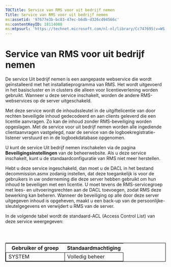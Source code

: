 ```yaml
---
TOCTitle: Service van RMS voor uit bedrijf nemen
Title: Service van RMS voor uit bedrijf nemen
ms:assetid: '97677e3b-bc83-47ec-b6db-d326cd94566c'
ms:contentKeyID: 18114088
ms:mtpsurl: 'https://technet.microsoft.com/nl-nl/library/Cc747695(v=WS.10)'
---
```


Service van RMS voor uit bedrijf nemen
======================================

De service Uit bedrijf nemen is een aangepaste webservice die wordt geïnstalleerd met het installatieprogramma van RMS. Het wordt uitgevoerd in het basiscluster en in clusters die alleen voor licentieverlening worden gebruikt. Wanneer u deze service inschakelt, worden de andere RMS-webservices op de server uitgeschakeld.

Met deze service wordt de inhoudssleutel in de uitgiftelicentie van door rechten beveiligde inhoud gedecodeerd en aan clients geleverd die een licentie aanvragen. Zo kan de inhoud zonder RMS-beveiliging worden opgeslagen. Met de service voor uit bedrijf nemen worden alle ingediende clientaanvragen vastgelegd, naar de service van de logboekregistratie-listener verstuurd en in de logboekdatabase opgenomen.

U kunt de service Uit bedrijf nemen inschakelen via de pagina **Beveiligingsinstellingen** van de beheerwebsite. Als u deze service inschakelt, kunt u de standaardconfiguratie van RMS niet meer herstellen.

Hebt u deze service ingeschakeld, dan moet u de DACL in het bestand decommission.asmx zodanig instellen, dat deze toegankelijk is voor de gebruikers in uw onderneming die deze server hebben gebruikt om hun inhoud te beveiligen met een licentie. U moet tevens de RMS-servicegroep met lees- en uitvoeringsrechten aan de DACL toevoegen, zodat RMS deze bewerking kan beheren. Wanneer de beveiliging op alle door deze server uitgegeven inhoud is opgeheven, maakt u een back-up van de persoonlijke-sleutelgegevens en verwijdert u RMS van de server.

In de volgende tabel wordt de standaard-ACL (Access Control List) van deze service weergegeven:

###  

 
<table style="border:1px solid black;">
<colgroup>
<col width="50%" />
<col width="50%" />
</colgroup>
<thead>
<tr class="header">
<th>Gebruiker of groep</th>
<th>Standaardmachtiging</th>
</tr>
</thead>
<tbody>
<tr class="odd">
<td style="border:1px solid black;">SYSTEM</td>
<td style="border:1px solid black;">Volledig beheer</td>
</tr>
</tbody>
</table>
